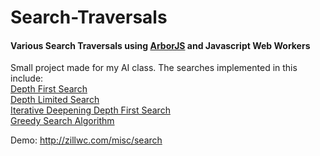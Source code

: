 Search-Traversals
=================

<h4>Various Search Traversals using <a href="http://arborjs.org/">ArborJS</a> and Javascript Web Workers</h4>

Small project made for my AI class. The searches implemented in this include: <br />
  <a href="http://en.wikipedia.org/wiki/Depth-first_search">Depth First Search</a> <br />
  <a href="http://en.wikipedia.org/wiki/Depth-limited_search">Depth Limited Search</a> <br />
  <a href="http://en.wikipedia.org/wiki/Iterative_deepening_depth-first_search">Iterative Deepening Depth First Search</a> <br />
  <a href="http://en.wikipedia.org/wiki/Greedy_algorithm">Greedy Search Algorithm</a> <br />

Demo: http://zillwc.com/misc/search
